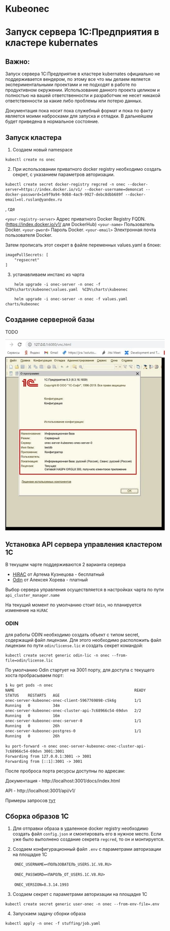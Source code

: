 # Kubeonec

# Запуск сервера 1С:Предприятия в кластере kubernates

## Важно: 

Запуск сервера 1С:Предприятие в кластере kubernates официально не поддерживается вендером, по этому все что мы делаем является экспериментальными проектами и не подходят в работе по продуктивном окружении. Использование данного проекта целиком и полностью на вашей ответственности и разработчик не несет никакой ответственности за какие либо проблемы или потерю данных.  

Документация пока носит пока служебный формат и пока по факту является моими набросками для запуска и отладки. В дальнейшем будет приведена в нормальное состояние.

## Запуск кластера


1. Создаем новый namespace

```
kubectl create ns onec
```

2. При использовании приватного docker registry необходимо создать секрет, с указанием параметров авторизации.

```
kubectl create secret docker-registry regcred -n onec --docker-server=https://index.docker.io/v1/ --docker-username=demoncat --docker-password=1e9f9a94-9d68-4ac9-9927-debc8dbb689f --docker-email=nl.ruslan@yandex.ru

```
, где 

`<your-registry-server>` Адрес приватного Docker Registry FQDN. (https://index.docker.io/v1/ для DockerHub)
`<your-name>`  Пользователь Docker.
`<your-pword>` Пароль Docker.
`<your-email>` Электронная почта пользователя Docker.

Затем прописать этот секрет в файле переменных values.yaml в блоке:

```
imagePullSecrets: [
    "regsecret"
]
```

3. устанавливаем инстанс из чарта

```
    helm upgrade -i onec-server -n onec -f %CD%\charts\kubeonec\values.yaml  %CD%\charts\kubeonec
```


```
    helm upgrade -i onec-server -n onec -f values.yaml  charts/kubeonec
```

## Создание серверной базы

TODO

![IMG](images\serverdb.jpg)


## Установка API сервера управления кластером 1C

В текущем чарте поддерживаются 2 варианта сервера

- [HiRAC](https://github.com/arkuznetsov/hirac) от Артема Кузнецова -  бесплатный
- [Odin](Link) от Алексея Хорева - платный

Выбор сервера управления осуществляется в настройках чарта по пути `api_cluster_manager.name`

На текущий момент по умолчанию стоит `Odin`, но планируется изменение на `HiRAC`


### ODIN

для работы ODIN необходимо создать объект с типом secret, содержащий файл лицензии. Для этого необходимо расположить файл лицензии по пути
`odin/license.lic` и создать секрет командой:

```
kubectl create secret generic odin-lic -n onec --from-file=odin/license.lic
```

По умолчанию Odin стартует на 3001 порту, для доступа с текущего хоста пробрасываем порт:

```
$ ku get pods -n onec
NAME                                                     READY   STATUS    RESTARTS   AGE
onec-server-kubeonec-onec-client-5967769898-c5k6g        1/1     Running   0          34m
onec-server-kubeonec-onec-cluster-api-7c68966c54-69dvn   2/2     Running   0          16m
onec-server-kubeonec-onec-server-0                       1/1     Running   0          26h
onec-server-kubeonec-postgres-0                          1/1     Running   0          26h

ku port-forward -n onec onec-server-kubeonec-onec-cluster-api-7c68966c54-69dvn 3001:3001
Forwarding from 127.0.0.1:3001 -> 3001
Forwarding from [::1]:3001 -> 3001
```

После проброса порта ресурсы доступны по адресам:

Документация - http://localhost:3001/docs/index.html

API - http://localhost:3001/api/v1/

Примеры запросов [тут](odin/Readme.md)

## Сборка образов 1С

1. Для отправки образа в удаленное docker registry необходимо создать файл `config.json` и смонтировать его в нужное место.
Если уже было выполнено создание секрета `regcred`, то он и монтируется. 


2. Создаем конфигурационный файл `.env` с параметрами авторизации на площадке 1С

```
    ONEC_USERNAME=<ПОЛЬЗОВАТЕЛЬ_USERS.1C.V8.RU>

    ONEC_PASSWORD=<ПАРОЛЬ_ОТ_USERS.1C.V8.RU>
    
    ONEC_VERSION=8.3.14.1993

```
3. Создаем секрет с параметрами авторизации на площадке 1С

```
kubectl create secret generic user-onec -n onec --from-env-file=.env
```

4. Запускаем задачу сборки образа

```
kubectl apply -n onec -f stuffing/job.yaml
```
